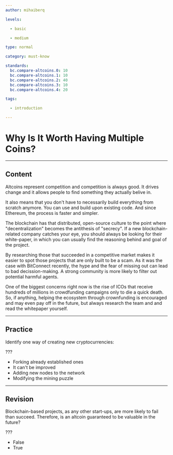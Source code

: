 ```yaml
---
author: mihaiberq

levels:

  - basic

  - medium

type: normal

category: must-know

standards:
  bc.compare-altcoins.0: 10
  bc.compare-altcoins.1: 10
  bc.compare-altcoins.2: 40
  bc.compare-altcoins.3: 10
  bc.compare-altcoins.4: 20

tags:

  - introduction

---
```

# Why Is It Worth Having Multiple Coins?

---
## Content

Altcoins represent competition and competition is always good. It drives change and it allows people to find something they actually belive in.

It also means that you don't have to necessarily build everything from scratch anymore. You can use and build upon existing code. And since Ethereum, the process is faster and simpler. 

The blockchain has that distributed, open-source culture to the point where "decentralization" becomes the antithesis of "secrecy". If a new blockchain-related company catches your eye, you should always be looking for their white-paper, in which you can usually find the reasoning behind and goal of the project.

By researching those that succeeded in a competitive market makes it easier to spot those projects that are only built to be a scam. As it was the case with BitConnect recently, the hype and the fear of missing out can lead to bad decission-making. A strong community is more likely to filter out potential harmful agents.

One of the biggest concerns right now is the rise of ICOs that receive hundreds of millions in crowdfunding campaigns only to die a quick death. So, if anything, helping the ecosystem through crownfunding is encouraged and may even pay off in the future, but always research the team and and read the whitepaper yourself. 

---
## Practice

Identify one way of creating new cryptocurrencies:

???

* Forking already established ones
* It can't be improved
* Adding new nodes to the network
* Modifying the mining puzzle

---
## Revision

Blockchain-based projects, as any other start-ups, are more likely to fail than succeed. Therefore, is an altcoin guaranteed to be valuable in the future? 

???

* False
* True

